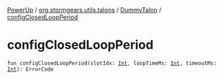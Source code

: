 [PowerUp](../../index.md) / [org.stormgears.utils.talons](../index.md) / [DummyTalon](index.md) / [configClosedLoopPeriod](./config-closed-loop-period.md)

# configClosedLoopPeriod

`fun configClosedLoopPeriod(slotIdx: `[`Int`](https://kotlinlang.org/api/latest/jvm/stdlib/kotlin/-int/index.html)`, loopTimeMs: `[`Int`](https://kotlinlang.org/api/latest/jvm/stdlib/kotlin/-int/index.html)`, timeoutMs: `[`Int`](https://kotlinlang.org/api/latest/jvm/stdlib/kotlin/-int/index.html)`): ErrorCode`